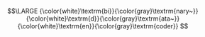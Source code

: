 $$\LARGE {\color{white}\textrm{bi}}{\color{gray}\textrm{nary~}}{\color{white}\textrm{d}}{\color{gray}\textrm{ata~}}{\color{white}\textrm{en}}{\color{gray}\textrm{coder}} $$
